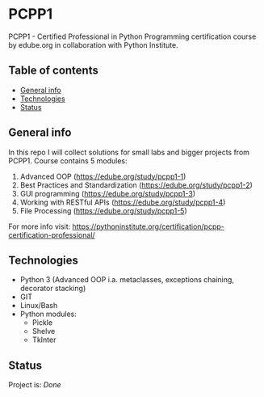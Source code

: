 # PCPP1
PCPP1 - Certified Professional in Python Programming certification course by edube.org in collaboration with Python Institute.

## Table of contents
* [General info](#general-info)
* [Technologies](#technologies)
* [Status](#status)

## General info
In this repo I will collect solutions for small labs and bigger projects from PCPP1. 
Course contains 5 modules:
1. Advanced OOP                       (https://edube.org/study/pcpp1-1)
2. Best Practices and Standardization (https://edube.org/study/pcpp1-2)
3. GUI programming                    (https://edube.org/study/pcpp1-3)
4. Working with RESTful APIs          (https://edube.org/study/pcpp1-4)
5. File Processing                    (https://edube.org/study/pcpp1-5)

For more info visit: https://pythoninstitute.org/certification/pcpp-certification-professional/

## Technologies
* Python 3 (Advanced OOP i.a. metaclasses, exceptions chaining, decorator stacking)
* GIT
* Linux/Bash
* Python modules:
  * Pickle
  * Shelve
  * TkInter

## Status
Project is: _Done_
